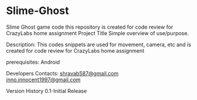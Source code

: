 # Slime-Ghost
Slime Ghost game code
this repository is created for code review for CrazyLabs home assignment 
Project Title
Simple overview of use/purpose.

Description:
This codes snippets are used for movement, camera, etc and is created for code review for CrazyLabs home assignment 

prerequisites: Android 

Developers Contacts:
shravab587@gmail.com
inno.innocent1997@gmail.com

Version History
0.1-Initial Release

